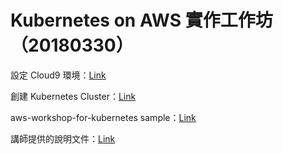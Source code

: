 # Kubernetes on AWS 實作工作坊（20180330）

設定 Cloud9 環境：[Link](https://github.com/aws-samples/aws-workshop-for-kubernetes/tree/master/01-path-basics/101-start-here)

創建 Kubernetes Cluster：[Link](https://github.com/aws-samples/aws-workshop-for-kubernetes/tree/master/01-path-basics/102-your-first-cluster)

aws-workshop-for-kubernetes sample：[Link](https://github.com/aws-samples/aws-workshop-for-kubernetes)

講師提供的說明文件：[Link](https://github.com/pahud/k8s-on-aws-workshop)

